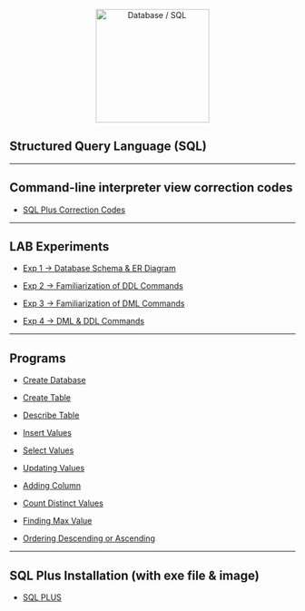 [<p align="center">
<img src="https://img.icons8.com/fluency/480/000000/database.png" title = "Database / SQL" height='200'></p>](https://www.google.com/search?q=sql&rlz=1C1CHBF_enIN998IN998&oq=sql&aqs=chrome..69i57j69i59j0i67l3j69i60l3.1287j0j7&sourceid=chrome&ie=UTF-8)

<!-- comments -->

## Structured Query Language (SQL)

---

## Command-line interpreter view correction codes

* [SQL Plus Correction Codes](https://github.com/004Ajay/SQL/blob/main/SqlPlusCorrectionCodes.sql)


---

## LAB Experiments

* [Exp 1 -> Database Schema & ER Diagram](https://github.com/004Ajay/SQL/blob/main/DB_Schema_ER_Diag.md)

* [Exp 2 -> Familiarization of DDL Commands](https://github.com/004Ajay/SQL/blob/main/DDL_Commands.sql)

* [Exp 3 -> Familiarization of DML Commands](https://github.com/004Ajay/SQL/blob/main/DML_Commands.sql)

* [Exp 4 -> DML & DDL Commands](https://github.com/004Ajay/SQL/blob/main/EXP4_DMLDDLCmds.sql)


---

## Programs

* [Create Database](https://github.com/004Ajay/SQL/blob/main/CreateDB.sql)

* [Create Table](https://github.com/004Ajay/SQL/blob/main/CreateTable.sql)

* [Describe Table](https://github.com/004Ajay/SQL/blob/main/DescribeTable.sql)

* [Insert Values](https://github.com/004Ajay/SQL/blob/main/InsertValues.sql)

* [Select Values](https://github.com/004Ajay/SQL/blob/main/SelectValues.sql)

* [Updating Values](https://github.com/004Ajay/SQL/blob/main/UpdatingValues.sql)

* [Adding Column](https://github.com/004Ajay/SQL/blob/main/AddingColumn.sql)

* [Count Distinct Values](https://github.com/004Ajay/SQL/blob/main/CountDistinct.sql)

* [Finding Max Value](https://github.com/004Ajay/SQL/blob/main/MaxValue.sql)

* [Ordering Descending or Ascending](https://github.com/004Ajay/SQL/blob/main/OrderByDescAsc.sql)


---

## SQL Plus Installation (with exe file & image)

* [SQL PLUS](https://github.com/004Ajay/SQL/tree/main/SQL%20PLUS#Quick-Navigation)